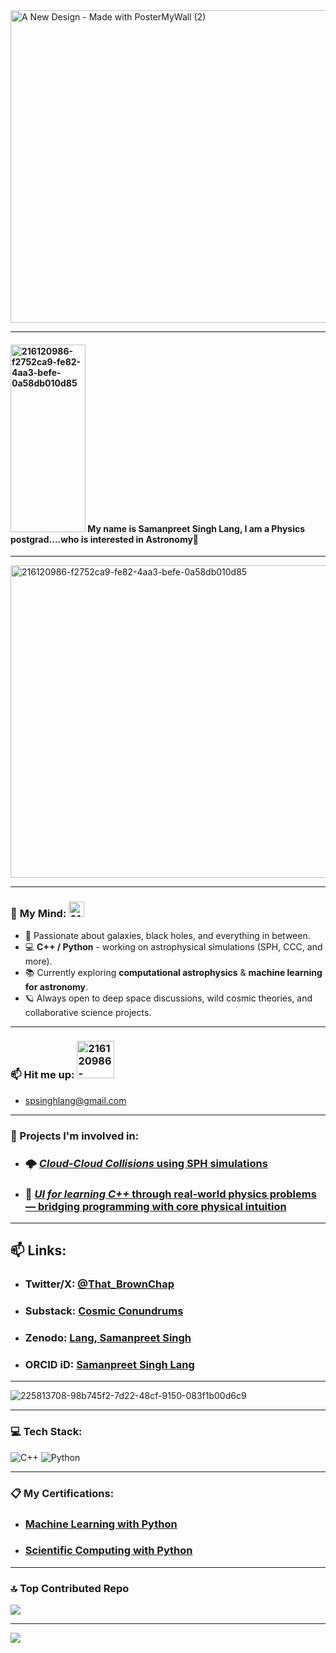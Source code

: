 
 

<img width="1000" height="500" alt="A New Design - Made with PosterMyWall (2)" src="https://github.com/user-attachments/assets/17bb8cad-3054-49ae-827e-bc5faeb5fb5c" />

 

---

#### <img width="120" height="300" alt="216120986-f2752ca9-fe82-4aa3-befe-0a58db010d85" src="https://github.com/user-attachments/assets/1e7f638e-9e79-43f7-9ac2-4b13880890f4" /> My name is **Samanpreet Singh Lang**, I am a Physics postgrad....who is interested in Astronomy🌌  

---
 
 <img width="1000" height="500" alt="216120986-f2752ca9-fe82-4aa3-befe-0a58db010d85" src="https://i.imgur.com/q5JwVt4.gif" />

     

---


### 🧠 **My Mind:**   <img width="25" height="25" alt="216120986-f2752ca9-fe82-4aa3-befe-0a58db010d85" src="https://github.com/user-attachments/assets/61b6928b-9bd7-4786-a5aa-70cd2718c040" />   <br/>
- 🔭 Passionate about galaxies, black holes, and everything in between. <br/>
- 💻 **C++ / Python** - working on astrophysical simulations (SPH, CCC, and more). <br/>
- 📚 Currently exploring **computational astrophysics** & **machine learning for astronomy**. <br/>
- 🪐 Always open to deep space discussions, wild cosmic theories, and collaborative science projects. <br/>

---

### 📫 Hit me up: <img width="60" height="60" alt="216120986-f2752ca9-fe82-4aa3-befe-0a58db010d85" src="https://media1.giphy.com/media/v1.Y2lkPTZjMDliOTUyenpxMWV5cXlweDJybm9kZDJmN21qam1vdjZsM2UwdGNsbGY2bGkydyZlcD12MV9naWZzX3NlYXJjaCZjdD1n/uSXTDFYDWpelW/source.gif" />
- spsinghlang@gmail.com   

---

### 🚀 Projects I'm involved in:
- ### 🌩️ [*Cloud-Cloud Collisions* using SPH simulations](https://github.com/SALMONPreet/SPH-Simulations-Fluid-and-Astrophysics)  
- ### 🧠 [*UI for learning C++* through real-world physics problems — bridging programming with core physical intuition](https://github.com/thecompassproject/Compass)  

---

## 📫 **Links**: <br/>
- ### Twitter/X: [@That_BrownChap](https://x.com/That_BrownChap) <br/>
- ### Substack: [Cosmic Conundrums](https://cosmicconundrums.substack.com/) <br/>
- ### Zenodo: [Lang, Samanpreet Singh](https://zenodo.org/search?q=metadata.creators.person_or_org.name%3A%22Lang%2C%20Samanpreet%20Singh%22&l=list&p=1&s=10&sort=bestmatch) <br/>
- ### ORCID iD: [Samanpreet Singh Lang](https://orcid.org/0009-0009-4801-5619)

 
---


 ![225813708-98b745f2-7d22-48cf-9150-083f1b00d6c9](https://github.com/user-attachments/assets/e7df5c64-1b88-45f5-8d8a-dbf9ec4fa6a3)


---


### 💻 Tech Stack:
![C++](https://img.shields.io/badge/c++-%2300599C.svg?style=for-the-badge&logo=c%2B%2B&logoColor=white) ![Python](https://img.shields.io/badge/python-3670A0?style=for-the-badge&logo=python&logoColor=ffdd54)


---

### 📋 My Certifications:
- ### [Machine Learning with Python](https://www.freecodecamp.org/certification/brown_bat/machine-learning-with-python-v7) <br/>
- ### [Scientific Computing with Python](https://www.freecodecamp.org/certification/brown_bat/scientific-computing-with-python-v7) 

---
### 🔝 Top Contributed Repo
![](https://github-contributor-stats.vercel.app/api?username=SALMONPreet&limit=5&theme=onedark&combine_all_yearly_contributions=true)

---
[![](https://visitcount.itsvg.in/api?id=SALMONPreet&icon=0&color=0)](https://visitcount.itsvg.in)

<!-- Proudly created with GPRM ( https://gprm.itsvg.in ) -->

<!-- Proudly created with GPRM ( https://gprm.itsvg.in ) -->
